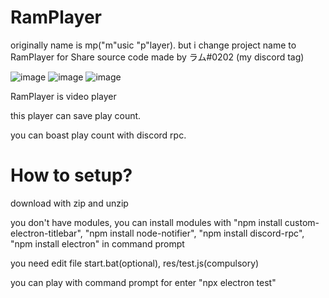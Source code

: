 # RamPlayer
originally name is mp("m"usic "p"layer).
but i change project name to RamPlayer for Share source code
made by ラム#0202 (my discord tag)

![image](https://user-images.githubusercontent.com/79322339/118792746-e9cb7480-b8d2-11eb-8c09-2ac6812d6de8.png)
![image](https://user-images.githubusercontent.com/79322339/118793174-5181bf80-b8d3-11eb-8a85-aacec36910aa.png)
![image](https://user-images.githubusercontent.com/79322339/118793441-9279d400-b8d3-11eb-9f7b-2f90383379a6.png)

RamPlayer is video player

this player can save play count.

you can boast play count with discord rpc.

# How to setup?
download with zip and unzip

you don't have modules, you can install modules with "npm install custom-electron-titlebar", "npm install node-notifier", "npm install discord-rpc", "npm install electron" in command prompt

you need edit file start.bat(optional), res/test.js(compulsory)

you can play with command prompt for enter "npx electron test"
